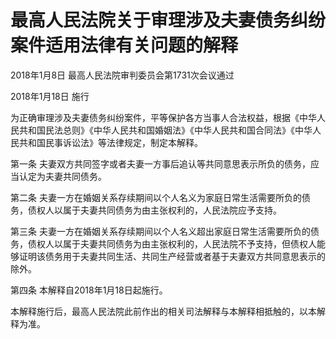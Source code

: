 # 最高人民法院关于审理涉及夫妻债务纠纷案件适用法律有关问题的解释

2018年1月8日 最高人民法院审判委员会第1731次会议通过

2018年1月18日 施行



为正确审理涉及夫妻债务纠纷案件，平等保护各方当事人合法权益，根据《中华人民共和国民法总则》《中华人民共和国婚姻法》《中华人民共和国合同法》《中华人民共和国民事诉讼法》等法律规定，制定本解释。

第一条 夫妻双方共同签字或者夫妻一方事后追认等共同意思表示所负的债务，应当认定为夫妻共同债务。

第二条 夫妻一方在婚姻关系存续期间以个人名义为家庭日常生活需要所负的债务，债权人以属于夫妻共同债务为由主张权利的，人民法院应予支持。

第三条 夫妻一方在婚姻关系存续期间以个人名义超出家庭日常生活需要所负的债务，债权人以属于夫妻共同债务为由主张权利的，人民法院不予支持，但债权人能够证明该债务用于夫妻共同生活、共同生产经营或者基于夫妻双方共同意思表示的除外。

第四条 本解释自2018年1月18日起施行。

本解释施行后，最高人民法院此前作出的相关司法解释与本解释相抵触的，以本解释为准。